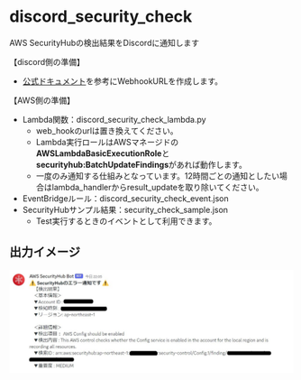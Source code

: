 # discord_security_check
AWS SecurityHubの検出結果をDiscordに通知します

【discord側の準備】<br>
+ [公式ドキュメント](https://support.discord.com/hc/en-us/articles/228383668-Intro-to-Webhooks)を参考にWebhookURLを作成します。

【AWS側の準備】<br>
+ Lambda関数：discord_security_check_lambda.py<br>
   - web_hookのurlは置き換えてください。<br>
   - Lambda実行ロールはAWSマネージドの**AWSLambdaBasicExecutionRole**と**securityhub:BatchUpdateFindings**があれば動作します。<br>
   - 一度のみ通知する仕組みとなっています。12時間ごとの通知としたい場合はlambda_handlerからresult_updateを取り除いてください。<br>
+ EventBridgeルール：discord_security_check_event.json<br>
+ SecurityHubサンプル結果：security_check_sample.json<br>
   - Test実行するときのイベントとして利用できます。<br>

## 出力イメージ
![出力イメージ](image.jpg)
